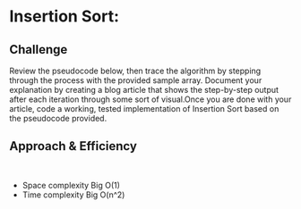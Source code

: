 # Insertion Sort:​

## Challenge
​Review the pseudocode below, then trace the algorithm by stepping through the process with the provided sample array. Document your explanation by creating a blog article that shows the step-by-step output after each iteration through some sort of visual.​Once you are done with your article, code a working, tested implementation of Insertion Sort based on the pseudocode provided.​

## Approach & Efficiency
​

 - Space complexity Big O(1)
 - Time complexity Big O(n^2)​